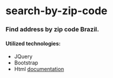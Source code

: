 # search-by-zip-code
### Find address by zip code Brazil.

#### Utilized technologies:
- JQuery
- Bootstrap
- Html
[documentation](https://viacep.com.br/)




